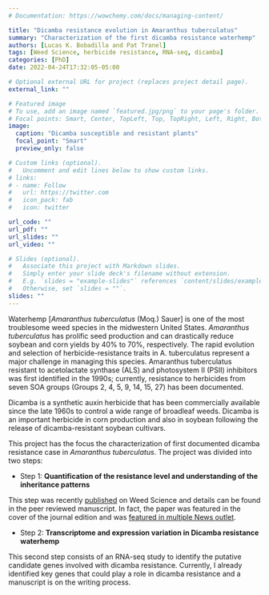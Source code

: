 ```yaml
---
# Documentation: https://wowchemy.com/docs/managing-content/

title: "Dicamba resistance evolution in Amaranthus tuberculatus"
summary: "Characterization of the first dicamba resistance waterhemp"
authors: [Lucas K. Bobadilla and Pat Tranel]
tags: [Weed Science, herbicide resistance, RNA-seq, dicamba]
categories: [PhD]
date: 2022-04-24T17:32:05-05:00

# Optional external URL for project (replaces project detail page).
external_link: ""

# Featured image
# To use, add an image named `featured.jpg/png` to your page's folder.
# Focal points: Smart, Center, TopLeft, Top, TopRight, Left, Right, BottomLeft, Bottom, BottomRight.
image: 
  caption: "Dicamba susceptible and resistant plants"
  focal_point: "Smart"
  preview_only: false

# Custom links (optional).
#   Uncomment and edit lines below to show custom links.
# links:
# - name: Follow
#   url: https://twitter.com
#   icon_pack: fab
#   icon: twitter

url_code: ""
url_pdf: ""
url_slides: ""
url_video: ""

# Slides (optional).
#   Associate this project with Markdown slides.
#   Simply enter your slide deck's filename without extension.
#   E.g. `slides = "example-slides"` references `content/slides/example-slides.md`.
#   Otherwise, set `slides = ""`.
slides: ""
---
```


  Waterhemp [*Amaranthus tuberculatus* (Moq.) Sauer] is one of the most troublesome weed species in the midwestern United States. *Amaranthus tuberculatus* has prolific seed production and can drastically reduce soybean and corn yields by 40% to 70%, respectively. The rapid evolution and selection of herbicide-resistance traits in A. tuberculatus represent a major challenge in managing this species. Amaranthus tuberculatus resistant to acetolactate synthase (ALS) and photosystem II (PSII) inhibitors was first identified in the 1990s; currently, resistance to herbicides from seven SOA groups (Groups 2, 4, 5, 9, 14, 15, 27) has been documented.
  
  Dicamba is a synthetic auxin herbicide that has been commercially available since the late 1960s to control a wide range of broadleaf weeds. Dicamba is an important herbicide in corn production and also in soybean following the release of dicamba-resistant soybean cultivars. 
  
  This project has the focus the characterization of first documented dicamba resistance case in *Amaranthus tuberculatus*. The project was divided into two steps:
  
* Step 1: **Quantification of the resistance level and understanding of the inheritance patterns**

This step was recently [published](https://lucas-bobadilla.netlify.app/publication/bobadilla-characterization-inheritance-dicamba-2022/) on Weed Science and details can be found in the peer reviewed manuscript. In fact, the paper was featured in the cover of the journal edition and was [featured in multiple News outlet](https://aces.illinois.edu/news/first-dicamba-resistant-waterhemp-reported-illinois).

* Step 2: **Transcriptome and expression variation in Dicamba resistance waterhemp**

This second step consists of an RNA-seq study to identify the putative candidate genes involved with dicamba resistance. Currently, I already identified key genes that could play a role in dicamba resistance and a manuscript is on the writing process.



